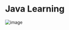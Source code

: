 # Java Learning
![image](https://github.com/dhiviya1984/Java/assets/150735653/9f0cfa75-ada2-4eca-8a42-10f3707d072c)

